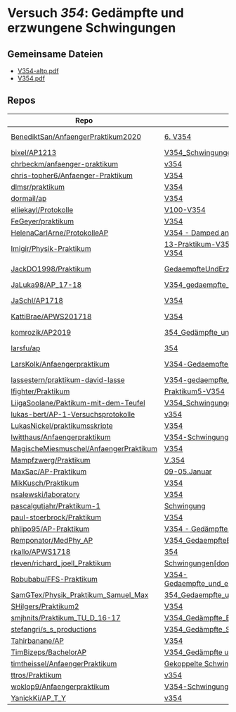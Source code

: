 # Versuch *354*: Gedämpfte und erzwungene Schwingungen

## Gemeinsame Dateien
- [V354-altp.pdf](https://docs.google.com/viewer?url=https://raw.githubusercontent.com/LarsKolk/Anfaengerpraktikum/master/V354-Gedaempfte%20und%20Erzwungene%20Schwingungen/V354-altp.pdf)
- [V354.pdf](https://docs.google.com/viewer?url=https://raw.githubusercontent.com/BenediktSan/AnfaengerPraktikum2020/main/Versuche%20Semester%20III/6.%20V354/V354.pdf)

## Repos

|                                          Repo                                          |                                                                                       Ordner                                                                                       |                                                                                                                                                                                          PDFs                                                                                                                                                                                           |
|----------------------------------------------------------------------------------------|------------------------------------------------------------------------------------------------------------------------------------------------------------------------------------|-----------------------------------------------------------------------------------------------------------------------------------------------------------------------------------------------------------------------------------------------------------------------------------------------------------------------------------------------------------------------------------------|
|[BenediktSan/AnfaengerPraktikum2020](../repo/BenediktSan/AnfaengerPraktikum2020)        |[6. V354](https://github.com/BenediktSan/AnfaengerPraktikum2020/tree/main/Versuche%20Semester%20III/6.%20V354)                                                                      |[altV354.pdf](https://docs.google.com/viewer?url=https://raw.githubusercontent.com/BenediktSan/AnfaengerPraktikum2020/main/Versuche%20Semester%20III/6.%20V354/altV354.pdf)<br/>[V354.pdf](https://docs.google.com/viewer?url=https://raw.githubusercontent.com/BenediktSan/AnfaengerPraktikum2020/main/Versuche%20Semester%20III/6.%20V354/V354.pdf)                                    |
|[bixel/AP1213](../repo/bixel/AP1213)                                                    |[V354_Schwingungen](https://github.com/bixel/AP1213/tree/master/V354_Schwingungen)                                                                                                  |[00_protokoll.pdf](https://docs.google.com/viewer?url=https://raw.githubusercontent.com/bixel/AP1213/master/V354_Schwingungen/00_protokoll.pdf)                                                                                                                                                                                                                                          |
|[chrbeckm/anfaenger-praktikum](../repo/chrbeckm/anfaenger-praktikum)                    |[v354](https://github.com/chrbeckm/anfaenger-praktikum/tree/master/v354)                                                                                                            |–                                                                                                                                                                                                                                                                                                                                                                                        |
|[chris-topher6/Anfaenger-Praktikum](../repo/chris-topher6/Anfaenger-Praktikum)          |[V354](https://github.com/chris-topher6/Anfaenger-Praktikum/tree/master/V354)                                                                                                       |–                                                                                                                                                                                                                                                                                                                                                                                        |
|[dlmsr/praktikum](../repo/dlmsr/praktikum)                                              |[V354](https://github.com/dlmsr/praktikum/tree/master/V354)                                                                                                                         |–                                                                                                                                                                                                                                                                                                                                                                                        |
|[dormail/ap](../repo/dormail/ap)                                                        |[V354](https://github.com/dormail/ap/tree/main/V354)                                                                                                                                |[main.pdf](https://docs.google.com/viewer?url=https://raw.githubusercontent.com/NicoWeio/awesome-ap-pdfs/main/dormail%E2%88%95ap/354/main.pdf) \*                                                                                                                                                                                                                                        |
|[elliekayl/Protokolle](../repo/elliekayl/Protokolle)                                    |[V100-V354](https://github.com/elliekayl/Protokolle/tree/master/V100-V354)                                                                                                          |[V354_RLC-Kreis.pdf](https://docs.google.com/viewer?url=https://raw.githubusercontent.com/elliekayl/Protokolle/master/V100-V354/V354_RLC-Kreis.pdf)                                                                                                                                                                                                                                      |
|[FeGeyer/praktikum](../repo/FeGeyer/praktikum)                                          |[V354](https://github.com/FeGeyer/praktikum/tree/master/3_Semester/V354)                                                                                                            |[V354.pdf](https://docs.google.com/viewer?url=https://raw.githubusercontent.com/FeGeyer/praktikum/master/3_Semester/PDF%20Dateien/V354.pdf)                                                                                                                                                                                                                                              |
|[HelenaCarlArne/ProtokolleAP](../repo/HelenaCarlArne/ProtokolleAP)                      |[V354 - Damped and driven oscillation](https://github.com/HelenaCarlArne/ProtokolleAP/tree/master/V354%20-%20Damped%20and%20driven%20oscillation)                                   |[Abgabe.pdf](https://docs.google.com/viewer?url=https://raw.githubusercontent.com/NicoWeio/awesome-ap-pdfs/main/HelenaCarlArne%E2%88%95ProtokolleAP/354/Abgabe.pdf) \*                                                                                                                                                                                                                   |
|[Imigir/Physik-Praktikum](../repo/Imigir/Physik-Praktikum)                              |[13-Praktikum-V354](https://github.com/Imigir/Physik-Praktikum/tree/master/13-Praktikum-V354)<br/>[V354](https://github.com/Imigir/Physik-Praktikum/tree/master/V354)               |–                                                                                                                                                                                                                                                                                                                                                                                        |
|[JackDO1998/Praktikum](../repo/JackDO1998/Praktikum)                                    |[GedaempfteUndErzwungeneSchwingungen](https://github.com/JackDO1998/Praktikum/tree/main/GedaempfteUndErzwungeneSchwingungen)                                                        |[main-zusammengefügt (10).pdf](https://docs.google.com/viewer?url=https://raw.githubusercontent.com/JackDO1998/Praktikum/main/GedaempfteUndErzwungeneSchwingungen/main-zusammengef%C3%BCgt%20%2810%29.pdf)<br/>[main.pdf](https://docs.google.com/viewer?url=https://raw.githubusercontent.com/JackDO1998/Praktikum/main/GedaempfteUndErzwungeneSchwingungen/main.pdf)                   |
|[JaLuka98/AP_17-18](../repo/JaLuka98/AP_17-18)                                          |[V354_gedaempfte_und_erzwungene_schwingungen](https://github.com/JaLuka98/AP_17-18/tree/master/V354_gedaempfte_und_erzwungene_schwingungen)                                         |[main.pdf](https://docs.google.com/viewer?url=https://raw.githubusercontent.com/NicoWeio/awesome-ap-pdfs/main/JaLuka98%E2%88%95AP_17-18/354/main.pdf) \*                                                                                                                                                                                                                                 |
|[JaSchl/AP1718](../repo/JaSchl/AP1718)                                                  |[V354](https://github.com/JaSchl/AP1718/tree/master/V354)                                                                                                                           |[Protokoll_354Luisa.pdf](https://docs.google.com/viewer?url=https://raw.githubusercontent.com/JaSchl/AP1718/master/V354/Protokoll_354Luisa.pdf)<br/>[V354gedämpfteunderzwungeneschwingungen.pdf](https://docs.google.com/viewer?url=https://raw.githubusercontent.com/JaSchl/AP1718/master/V354/V354ged%C3%A4mpfteunderzwungeneschwingungen.pdf)                                         |
|[KattiBrae/APWS201718](../repo/KattiBrae/APWS201718)                                    |[V354](https://github.com/KattiBrae/APWS201718/tree/master/AP1/V354)                                                                                                                |–                                                                                                                                                                                                                                                                                                                                                                                        |
|[komrozik/AP2019](../repo/komrozik/AP2019)                                              |[354_Gedämpfte_und_erzwungene_Schwinungen](https://github.com/komrozik/AP2019/tree/master/354_Ged%C3%A4mpfte_und_erzwungene_Schwinungen)                                            |[Messwerte354.pdf](https://docs.google.com/viewer?url=https://raw.githubusercontent.com/komrozik/AP2019/master/354_Ged%C3%A4mpfte_und_erzwungene_Schwinungen/Messwerte354.pdf)<br/>[V354_Gedaempfe_Schwinung.pdf](https://docs.google.com/viewer?url=https://raw.githubusercontent.com/komrozik/AP2019/master/354_Ged%C3%A4mpfte_und_erzwungene_Schwinungen/V354_Gedaempfe_Schwinung.pdf)|
|[larsfu/ap](../repo/larsfu/ap)                                                          |[354](https://github.com/larsfu/ap/tree/master/354)                                                                                                                                 |–                                                                                                                                                                                                                                                                                                                                                                                        |
|[LarsKolk/Anfaengerpraktikum](../repo/LarsKolk/Anfaengerpraktikum)                      |[V354-Gedaempfte und Erzwungene Schwingungen](https://github.com/LarsKolk/Anfaengerpraktikum/tree/master/V354-Gedaempfte%20und%20Erzwungene%20Schwingungen)                         |[main.pdf](https://docs.google.com/viewer?url=https://raw.githubusercontent.com/LarsKolk/Anfaengerpraktikum/master/V354-Gedaempfte%20und%20Erzwungene%20Schwingungen/main.pdf)<br/>[V354-altp.pdf](https://docs.google.com/viewer?url=https://raw.githubusercontent.com/LarsKolk/Anfaengerpraktikum/master/V354-Gedaempfte%20und%20Erzwungene%20Schwingungen/V354-altp.pdf)              |
|[lassestern/praktikum-david-lasse](../repo/lassestern/praktikum-david-lasse)            |[V354-gedaempfte_erzwungene-Schwingungen](https://github.com/lassestern/praktikum-david-lasse/tree/master/V354-gedaempfte_erzwungene-Schwingungen)                                  |[Theorie354.pdf](https://docs.google.com/viewer?url=https://raw.githubusercontent.com/lassestern/praktikum-david-lasse/master/V354-gedaempfte_erzwungene-Schwingungen/Theorie354.pdf)                                                                                                                                                                                                    |
|[lfighter/Praktikum](../repo/lfighter/Praktikum)                                        |[Praktikum5-V354](https://github.com/lfighter/Praktikum/tree/master/Praktikum5-V354)                                                                                                |–                                                                                                                                                                                                                                                                                                                                                                                        |
|[LiigaSoolane/Paktikum-mit-dem-Teufel](../repo/LiigaSoolane/Paktikum-mit-dem-Teufel)    |[V354_Schwingungen](https://github.com/LiigaSoolane/Paktikum-mit-dem-Teufel/tree/main/V354_Schwingungen)                                                                            |[main.pdf](https://docs.google.com/viewer?url=https://raw.githubusercontent.com/NicoWeio/awesome-ap-pdfs/main/LiigaSoolane%E2%88%95Paktikum-mit-dem-Teufel/354/main.pdf) \*                                                                                                                                                                                                              |
|[lukas-bert/AP-1-Versuchsprotokolle](../repo/lukas-bert/AP-1-Versuchsprotokolle)        |[v354](https://github.com/lukas-bert/AP-1-Versuchsprotokolle/tree/main/v354)                                                                                                        |–                                                                                                                                                                                                                                                                                                                                                                                        |
|[LukasNickel/praktikumsskripte](../repo/LukasNickel/praktikumsskripte)                  |[V354](https://github.com/LukasNickel/praktikumsskripte/tree/master/V354)                                                                                                           |[main.pdf](https://docs.google.com/viewer?url=https://raw.githubusercontent.com/LukasNickel/praktikumsskripte/master/V354/main.pdf)                                                                                                                                                                                                                                                      |
|[lwitthaus/Anfaengerpraktikum](../repo/lwitthaus/Anfaengerpraktikum)                    |[V354-Schwingung](https://github.com/lwitthaus/Anfaengerpraktikum/tree/master/V354-Schwingung)                                                                                      |–                                                                                                                                                                                                                                                                                                                                                                                        |
|[MagischeMiesmuschel/AnfaengerPraktikum](../repo/MagischeMiesmuschel/AnfaengerPraktikum)|[V354](https://github.com/MagischeMiesmuschel/AnfaengerPraktikum/tree/master/V354)                                                                                                  |[main.pdf](https://docs.google.com/viewer?url=https://raw.githubusercontent.com/NicoWeio/awesome-ap-pdfs/main/MagischeMiesmuschel%E2%88%95AnfaengerPraktikum/354/main.pdf) \*                                                                                                                                                                                                            |
|[Mampfzwerg/Praktikum](../repo/Mampfzwerg/Praktikum)                                    |[V.354](https://github.com/Mampfzwerg/Praktikum/tree/master/V.354)                                                                                                                  |[main.pdf](https://docs.google.com/viewer?url=https://raw.githubusercontent.com/Mampfzwerg/Praktikum/master/V.354/latex-template/main.pdf)                                                                                                                                                                                                                                               |
|[MaxSac/AP-Praktikum](../repo/MaxSac/AP-Praktikum)                                      |[09-05.Januar](https://github.com/MaxSac/AP-Praktikum/tree/master/09-05.Januar)                                                                                                     |[main.pdf](https://docs.google.com/viewer?url=https://raw.githubusercontent.com/MaxSac/AP-Praktikum/master/09-05.Januar/build/main.pdf)                                                                                                                                                                                                                                                  |
|[MikKusch/Praktikum](../repo/MikKusch/Praktikum)                                        |[V354](https://github.com/MikKusch/Praktikum/tree/master/V354)                                                                                                                      |–                                                                                                                                                                                                                                                                                                                                                                                        |
|[nsalewski/laboratory](../repo/nsalewski/laboratory)                                    |[V354](https://github.com/nsalewski/laboratory/tree/master/V354)                                                                                                                    |[main.pdf](https://docs.google.com/viewer?url=https://raw.githubusercontent.com/NicoWeio/awesome-ap-pdfs/main/nsalewski%E2%88%95laboratory/354/main.pdf) \*                                                                                                                                                                                                                              |
|[pascalgutjahr/Praktikum-1](../repo/pascalgutjahr/Praktikum-1)                          |[Schwingung](https://github.com/pascalgutjahr/Praktikum-1/tree/master/Schwingung)                                                                                                   |–                                                                                                                                                                                                                                                                                                                                                                                        |
|[paul-stoerbrock/Praktikum](../repo/paul-stoerbrock/Praktikum)                          |[V354](https://github.com/paul-stoerbrock/Praktikum/tree/master/V354)                                                                                                               |[V354.pdf](https://docs.google.com/viewer?url=https://raw.githubusercontent.com/NicoWeio/awesome-ap-pdfs/main/paul-stoerbrock%E2%88%95Praktikum/354/V354.pdf) \*                                                                                                                                                                                                                         |
|[phlipo95/AP-Praktikum](../repo/phlipo95/AP-Praktikum)                                  |[V354 - Gedämpfte und erzwungene Schwingungen](https://github.com/phlipo95/AP-Praktikum/tree/master/V354%20-%20Ged%C3%A4mpfte%20und%20erzwungene%20Schwingungen)                    |[main.pdf](https://docs.google.com/viewer?url=https://raw.githubusercontent.com/NicoWeio/awesome-ap-pdfs/main/phlipo95%E2%88%95AP-Praktikum/354/main.pdf) \*                                                                                                                                                                                                                             |
|[Remponator/MedPhy_AP](../repo/Remponator/MedPhy_AP)                                    |[V354_GedaempfteErzwungeneSchwingung](https://github.com/Remponator/MedPhy_AP/tree/master/V354_GedaempfteErzwungeneSchwingung)                                                      |[Main.pdf](https://docs.google.com/viewer?url=https://raw.githubusercontent.com/Remponator/MedPhy_AP/master/V354_GedaempfteErzwungeneSchwingung/Main.pdf)                                                                                                                                                                                                                                |
|[rkallo/APWS1718](../repo/rkallo/APWS1718)                                              |[354](https://github.com/rkallo/APWS1718/tree/master/354)                                                                                                                           |[main_fertig.pdf](https://docs.google.com/viewer?url=https://raw.githubusercontent.com/rkallo/APWS1718/master/354/main_fertig.pdf)                                                                                                                                                                                                                                                       |
|[rleven/richard_joell_Praktikum](../repo/rleven/richard_joell_Praktikum)                |[Schwingungen[done]](https://github.com/rleven/richard_joell_Praktikum/tree/master/Schwingungen%5Bdone%5D)                                                                          |[main.pdf](https://docs.google.com/viewer?url=https://raw.githubusercontent.com/NicoWeio/awesome-ap-pdfs/main/rleven%E2%88%95richard_joell_Praktikum/354/main.pdf) \*                                                                                                                                                                                                                    |
|[Robubabu/FFS-Praktikum](../repo/Robubabu/FFS-Praktikum)                                |[V354-Gedaempfte_und_erzwungene_Schwingungen](https://github.com/Robubabu/FFS-Praktikum/tree/master/V354-Gedaempfte_und_erzwungene_Schwingungen)                                    |[V354.pdf](https://docs.google.com/viewer?url=https://raw.githubusercontent.com/Robubabu/FFS-Praktikum/master/Versuchs_pdfs/WS/V354.pdf)                                                                                                                                                                                                                                                 |
|[SamGTex/Physik_Praktikum_Samuel_Max](../repo/SamGTex/Physik_Praktikum_Samuel_Max)      |[354_Gedaempfte_und_erzwungene_Schwingungen](https://github.com/SamGTex/Physik_Praktikum_Samuel_Max/tree/master/354_Gedaempfte_und_erzwungene_Schwingungen)                         |[main.pdf](https://docs.google.com/viewer?url=https://raw.githubusercontent.com/NicoWeio/awesome-ap-pdfs/main/SamGTex%E2%88%95Physik_Praktikum_Samuel_Max/354/main.pdf) \*                                                                                                                                                                                                               |
|[SHilgers/Praktikum2](../repo/SHilgers/Praktikum2)                                      |[V354](https://github.com/SHilgers/Praktikum2/tree/master/V354)                                                                                                                     |–                                                                                                                                                                                                                                                                                                                                                                                        |
|[smjhnits/Praktikum_TU_D_16-17](../repo/smjhnits/Praktikum_TU_D_16-17)                  |[V354_Gedämpfte_Erzwungene_Schwingungen](https://github.com/smjhnits/Praktikum_TU_D_16-17/tree/master/Anf%C3%A4ngerpraktikum/Protokolle/V354_Ged%C3%A4mpfte_Erzwungene_Schwingungen)|[V354.pdf](https://docs.google.com/viewer?url=https://raw.githubusercontent.com/smjhnits/Praktikum_TU_D_16-17/master/Anf%C3%A4ngerpraktikum/Fertige%20Protokolle/V354.pdf)                                                                                                                                                                                                               |
|[stefangri/s_s_productions](../repo/stefangri/s_s_productions)                          |[V354_Gedämpfte_Schwingungen](https://github.com/stefangri/s_s_productions/tree/master/PHY341/V354_Ged%C3%A4mpfte_Schwingungen)                                                     |–                                                                                                                                                                                                                                                                                                                                                                                        |
|[Tahirbanane/AP](../repo/Tahirbanane/AP)                                                |[V354](https://github.com/Tahirbanane/AP/tree/main/V354)                                                                                                                            |[main.pdf](https://docs.google.com/viewer?url=https://raw.githubusercontent.com/NicoWeio/awesome-ap-pdfs/main/Tahirbanane%E2%88%95AP/354/main.pdf) \*                                                                                                                                                                                                                                    |
|[TimBizeps/BachelorAP](../repo/TimBizeps/BachelorAP)                                    |[V354_Gedämpfte und erzwungene Schwingungen](https://github.com/TimBizeps/BachelorAP/tree/master/V354_Ged%C3%A4mpfte%20und%20erzwungene%20Schwingungen)                             |[V354.pdf](https://docs.google.com/viewer?url=https://raw.githubusercontent.com/TimBizeps/BachelorAP/master/V354_Ged%C3%A4mpfte%20und%20erzwungene%20Schwingungen/V354.pdf)                                                                                                                                                                                                              |
|[timtheissel/AnfaengerPraktikum](../repo/timtheissel/AnfaengerPraktikum)                |[Gekoppelte Schwingungen](https://github.com/timtheissel/AnfaengerPraktikum/tree/main/Gekoppelte%20Schwingungen)                                                                    |–                                                                                                                                                                                                                                                                                                                                                                                        |
|[ttros/Praktikum](../repo/ttros/Praktikum)                                              |[v354](https://github.com/ttros/Praktikum/tree/main/Protokolle/v354)                                                                                                                |–                                                                                                                                                                                                                                                                                                                                                                                        |
|[woklop9/Anfaengerpraktikum](../repo/woklop9/Anfaengerpraktikum)                        |[V354-Schwingung](https://github.com/lwitthaus/Anfaengerpraktikum/tree/master/V354-Schwingung)                                                                                      |[main.pdf](https://docs.google.com/viewer?url=https://raw.githubusercontent.com/NicoWeio/awesome-ap-pdfs/main/woklop9%E2%88%95Anfaengerpraktikum/354/main.pdf) \*                                                                                                                                                                                                                        |
|[YanickKi/AP_T_Y](../repo/YanickKi/AP_T_Y)                                              |[v354](https://github.com/YanickKi/AP_T_Y/tree/main/v354)                                                                                                                           |[main.pdf](https://docs.google.com/viewer?url=https://raw.githubusercontent.com/NicoWeio/awesome-ap-pdfs/main/YanickKi%E2%88%95AP_T_Y/354/main.pdf) \*                                                                                                                                                                                                                                   |
